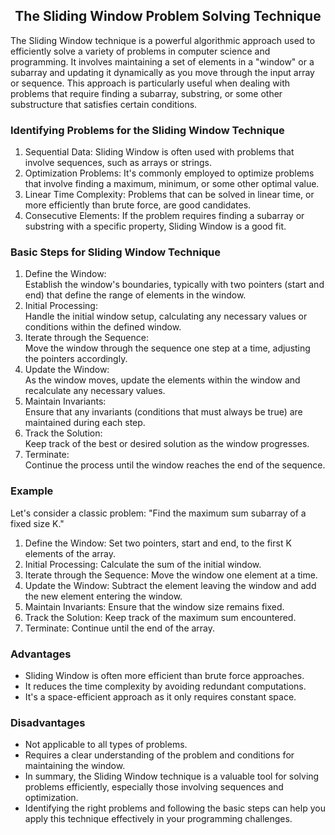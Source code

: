 <div align=center>
  
## The Sliding Window Problem Solving Technique

</div>

The Sliding Window technique is a powerful algorithmic approach used to efficiently solve a variety of problems in computer science and programming. It involves maintaining a set of elements in a "window" or a subarray and updating it dynamically as you move through the input array or sequence. This approach is particularly useful when dealing with problems that require finding a subarray, substring, or some other substructure that satisfies certain conditions.

### Identifying Problems for the Sliding Window Technique

1. Sequential Data: Sliding Window is often used with problems that involve sequences, such as arrays or strings.
2. Optimization Problems: It's commonly employed to optimize problems that involve finding a maximum, minimum, or some other optimal value.
3. Linear Time Complexity: Problems that can be solved in linear time, or more efficiently than brute force, are good candidates.
4. Consecutive Elements: If the problem requires finding a subarray or substring with a specific property, Sliding Window is a good fit.

### Basic Steps for Sliding Window Technique

1. Define the Window:  
Establish the window's boundaries, typically with two pointers (start and end) that define the range of elements in the window.
2. Initial Processing:  
Handle the initial window setup, calculating any necessary values or conditions within the defined window.
3. Iterate through the Sequence:  
Move the window through the sequence one step at a time, adjusting the pointers accordingly.
4. Update the Window:  
As the window moves, update the elements within the window and recalculate any necessary values.
5. Maintain Invariants:  
Ensure that any invariants (conditions that must always be true) are maintained during each step.
6. Track the Solution:  
Keep track of the best or desired solution as the window progresses.
7. Terminate:  
Continue the process until the window reaches the end of the sequence.

### Example

Let's consider a classic problem: "Find the maximum sum subarray of a fixed size K."

1. Define the Window: Set two pointers, start and end, to the first K elements of the array.
2. Initial Processing: Calculate the sum of the initial window.
3. Iterate through the Sequence: Move the window one element at a time.
4. Update the Window: Subtract the element leaving the window and add the new element entering the window.
5. Maintain Invariants: Ensure that the window size remains fixed.
6. Track the Solution: Keep track of the maximum sum encountered.
7. Terminate: Continue until the end of the array.

### Advantages

* Sliding Window is often more efficient than brute force approaches.
* It reduces the time complexity by avoiding redundant computations.
* It's a space-efficient approach as it only requires constant space.

### Disadvantages

* Not applicable to all types of problems.
* Requires a clear understanding of the problem and conditions for maintaining the window.
* In summary, the Sliding Window technique is a valuable tool for solving problems efficiently, especially those involving sequences and optimization.
* Identifying the right problems and following the basic steps can help you apply this technique effectively in your programming challenges.

